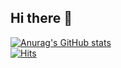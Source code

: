 ## Hi there 👋
[![Anurag's GitHub stats](https://github-readme-stats.vercel.app/api?username=dongyeon-0822&hide=stars&show_icons=true&title_color=ff29f1&text_color=7d0075&icon_color=ff29f1&bg_color=DEG,fffaff,fff5ff,fff2ff,ffebff,ffe8ff,ffdeff&hide_border=true)](https://github.com/anuraghazra/github-readme-stats)
<br>
[![Hits](https://hits.seeyoufarm.com/api/count/incr/badge.svg?url=https%3A%2F%2Fgithub.com%2Fgjbae1212%2Fhit-counter&count_bg=%23FFABFB&title_bg=%23580852&icon=&icon_color=%23F5C2FA&title=hits&edge_flat=false)](https://hits.seeyoufarm.com)

<!--
**dongyeon-0822/dongyeon-0822** is a ✨ _special_ ✨ repository because its `README.md` (this file) appears on your GitHub profile.

Here are some ideas to get you started:

- 🔭 I’m currently working on ...
- 🌱 I’m currently learning ...
- 👯 I’m looking to collaborate on ...
- 🤔 I’m looking for help with ...
- 💬 Ask me about ...
- 📫 How to reach me: ...
- 😄 Pronouns: ...
- ⚡ Fun fact: ...
-->
